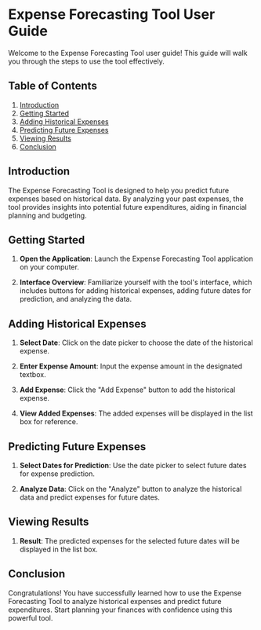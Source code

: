 # Expense Forecasting Tool User Guide

Welcome to the Expense Forecasting Tool user guide! This guide will walk you through the steps to use the tool effectively.

## Table of Contents

1. [Introduction](#introduction)
2. [Getting Started](#getting-started)
3. [Adding Historical Expenses](#adding-historical-expenses)
4. [Predicting Future Expenses](#predicting-future-expenses)
5. [Viewing Results](#viewing-results)
6. [Conclusion](#conclusion)

## Introduction

The Expense Forecasting Tool is designed to help you predict future expenses based on historical data. By analyzing your past expenses, the tool provides insights into potential future expenditures, aiding in financial planning and budgeting.

## Getting Started

1. **Open the Application**: Launch the Expense Forecasting Tool application on your computer.

2. **Interface Overview**: Familiarize yourself with the tool's interface, which includes buttons for adding historical expenses, adding future dates for prediction, and analyzing the data.

## Adding Historical Expenses

1. **Select Date**: Click on the date picker to choose the date of the historical expense.

2. **Enter Expense Amount**: Input the expense amount in the designated textbox.

3. **Add Expense**: Click the "Add Expense" button to add the historical expense.

4. **View Added Expenses**: The added expenses will be displayed in the list box for reference.

## Predicting Future Expenses

1. **Select Dates for Prediction**: Use the date picker to select future dates for expense prediction.

2. **Analyze Data**: Click on the "Analyze" button to analyze the historical data and predict expenses for future dates.

## Viewing Results

1. **Result**: The predicted expenses for the selected future dates will be displayed in the list box.

## Conclusion

Congratulations! You have successfully learned how to use the Expense Forecasting Tool to analyze historical expenses and predict future expenditures. Start planning your finances with confidence using this powerful tool.
